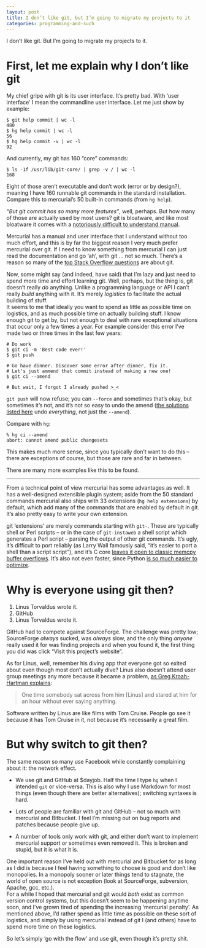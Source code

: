 ```yaml
---
layout: post
title: I don’t like git, but I’m going to migrate my projects to it
categories: programming-and-such
---
```


I don’t like git. But I’m going to migrate my projects to it.

First, let me explain why I don’t like git
==========================================
My chief gripe with git is its user interface. It’s pretty bad. With ‘user
interface’ I mean the commandline user interface. Let me just show by example:

	$ git help commit | wc -l
	480
	$ hg help commit | wc -l
	56
	$ hg help commit -v | wc -l
	92

And currently, my git has 160 “core” commands:

	$ ls -1f /usr/lib/git-core/ | grep -v / | wc -l
	168

Eight of those aren’t executable and don’t work (error or by design?), meaning I
have 160 runnable git commands in the standard installation. Compare this to
mercurial’s 50 built-in commands (from `hg help`).

*“But git commit has so many more features”*, well, perhaps. But how many of
those are actually used by most users? git is bloatware, and like most bloatware
it comes with a [notoriously difficult to understand manual][git-man].

Mercurial has a manual and user interface that I understand without too much
effort, and this is by far the biggest reason I very much prefer mercurial over
git. If I need to know something from mercurial I can just read the
documentation and go ‘ah’, with git … not so much. There’s a reason so many of
the [top Stack Overflow questions][so-top] are about git.

Now, some might say (and indeed, have said) that I’m lazy and just need to spend
more time and effort learning git. Well, perhaps, but the thing is, git doesn’t
really *do* anything. Unlike a programming language or API I can’t really
*build* anything with it. It’s merely *logistics* to facilitate the actual
building of stuff.  
It seems to me that ideally you want to spend as little as possible time on
logistics, and as much possible time on actually building stuff. I know enough
git to get by, but not enough to deal with rare exceptional situations that
occur only a few times a year. For example consider this error I’ve made two or
three times in the last few years:

	# Do work
	$ git ci -m 'Best code ever!'
	$ git push

	# Go have dinner. Discover some error after dinner, fix it.
	# Let's just ammend that commit instead of making a new one!
	$ git ci --amend

	# But wait, I forgot I already pushed >_<

`git push` will now refuse; you can `--force` and sometimes that’s okay, but
sometimes it’s not, and it’s not so easy to undo the amend ([the solutions
listed here][undo-amend] undo *everything*, not just the `--amend`).

Compare with `hg`:

	% hg ci --amend
	abort: cannot amend public changesets

This makes much more sense, since you typically don’t want to do this – there
are exceptions of course, but those are rare and far in between.

There are many more examples like this to be found.

--------------------

From a technical point of view mercurial has some advantages as well. It has a
well-designed extensible plugin system; aside from the 50 standard commands
mercurial also ships with 33 extensions (`hg help extensions`) by default, which
add many of the commands that are enabled by default in git. It’s also pretty
easy to write your own extension.

git ‘extensions’ are merely commands starting with `git-`. These are typically
shell or Perl scripts – or in the case of `git-instaweb` a shell script which
generates a Perl script – parsing the output of other git commands. It’s ugly,
it’s difficult to port reliably (as Larry Wall famously said, “it’s easier to
port a shell than a script script”), and it’s C core [leaves it open to classic
memcpy buffer overflows][git-memcpy]. It’s also not even faster, since Python
[is so much easier to optimize][facebook-hg].

Why is everyone using git then?
===============================

1. Linus Torvaldus wrote it.
2. GitHub
3. Linus Torvaldus wrote it.

GitHub had to compete against SourceForge. The challenge was pretty low;
SourceForge *always* sucked, was *always* slow, and the only thing *anyone*
really used it for was finding projects and when you found it, the first thing
you did was click “Visit this project’s website”.

As for Linus, well, remember his diving app that everyone got so exited about
even though most don’t actually dive? Linus also doesn’t attend user group
meetings any more because it became a problem, [as Greg Kroah-Hartman
explains][linus-fanboys]:

> One time somebody sat across from him [Linus] and stared at him for an hour without
> ever saying anything.

Software written by Linus are like films with Tom Cruise. People go see it
because it has Tom Cruise in it, not because it’s necessarily a great film.

But why switch to git then?
===========================
The same reason so many use Facebook while constantly complaining about it:
the network effect.

- We use git and GitHub at $dayjob. Half the time I type `hg` when I intended
  `git` or vice-versa. This is also why I use Markdown for most things (even
  though there are better alternatives); switching syntaxes is hard.

- Lots of people are familiar with git and GitHub – not so much with mercurial
  and Bitbucket. I feel I’m missing out on bug reports and patches because
  people give up.

- A number of tools only work with git, and either don’t want to implement
  mercurial support or sometimes even removed it. This is broken and stupid, but
  it is what it is.

One important reason I’ve held out with mercurial and Bitbucket for as long as I
did is because I feel having something to choose is good and don’t like
monopolies. In a monopoly sooner or later things tend to stagnate, the world of
open source is not exception (look at SourceForge, subversion, Apache, gcc,
etc.).  
For a while I hoped that mercurial and git would *both* exist as common version
control systems, but this doesn’t seem to be happening anytime soon, and I’ve
grown tired of spending the increasing ‘mercurial penalty’. As mentioned above,
I’d rather spend as little time as possible on these sort of logistics, and
simply by using mercurial instead of git I (and others) have to spend more time
on these logistics.

So let’s simply ‘go with the flow’ and use git, even though it’s pretty shit.

[undo-amend]: http://stackoverflow.com/a/1459264/660921
[linus-fanboys]: https://www.bloomberg.com/news/articles/2015-06-16/the-creator-of-linux-on-the-future-without-him
[facebook-hg]: https://code.facebook.com/posts/218678814984400/scaling-mercurial-at-facebook
[git-memcpy]: http://www.openwall.com/lists/oss-security/2016/03/15/5
[git-man]: https://git-man-page-generator.lokaltog.net/
[so-top]: http://stackoverflow.com/questions?sort=votes
